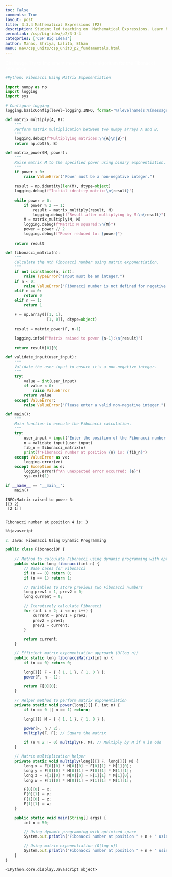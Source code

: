 ```yaml
---
toc: False
comments: True
layout: post
title: 3.3.4 Mathematical Expressions (P2)
description: Student led teaching on  Mathematical Expressions. Learn how mathematical expressions involve using arithmetic operators (like addition, subtraction, multiplication, and division) to perform calculations
permalink: /csp/big-idea/p2/3-3-4
categories: ['CSP Big Ideas']
author: Manas, Shriya, Lalita, Ethan
menu: nav/csp_units/csp_unit3_p2_fundamentals.html
---
```


Challenge: Try to implement more than one algorithm for the Fibonacci sequence

```python
#Python: Fibonacci Using Matrix Exponentiation

import numpy as np
import logging
import sys

# Configure logging
logging.basicConfig(level=logging.INFO, format='%(levelname)s:%(message)s')

def matrix_multiply(A, B):
    """
    Perform matrix multiplication between two numpy arrays A and B.
    """
    logging.debug(f"Multiplying matrices:\n{A}\n{B}")
    return np.dot(A, B)

def matrix_power(M, power):
    """
    Raise matrix M to the specified power using binary exponentiation.
    """
    if power < 0:
        raise ValueError("Power must be a non-negative integer.")
    
    result = np.identity(len(M), dtype=object)
    logging.debug(f"Initial identity matrix:\n{result}")
    
    while power > 0:
        if power % 2 == 1:
            result = matrix_multiply(result, M)
            logging.debug(f"Result after multiplying by M:\n{result}")
        M = matrix_multiply(M, M)
        logging.debug(f"Matrix M squared:\n{M}")
        power = power // 2
        logging.debug(f"Power reduced to: {power}")
    
    return result

def fibonacci_matrix(n):
    """
    Calculate the nth Fibonacci number using matrix exponentiation.
    """
    if not isinstance(n, int):
        raise TypeError("Input must be an integer.")
    if n < 0:
        raise ValueError("Fibonacci number is not defined for negative integers.")
    elif n == 0:
        return 0
    elif n == 1:
        return 1
    
    F = np.array([[1, 1],
                  [1, 0]], dtype=object)
    
    result = matrix_power(F, n-1)
    
    logging.info(f"Matrix raised to power {n-1}:\n{result}")
    
    return result[0][0]

def validate_input(user_input):
    """
    Validate the user input to ensure it's a non-negative integer.
    """
    try:
        value = int(user_input)
        if value < 0:
            raise ValueError
        return value
    except ValueError:
        raise ValueError("Please enter a valid non-negative integer.")

def main():
    """
    Main function to execute the Fibonacci calculation.
    """
    try:
        user_input = input("Enter the position of the Fibonacci number you want to calculate: ")
        n = validate_input(user_input)
        fib_n = fibonacci_matrix(n)
        print(f"Fibonacci number at position {n} is: {fib_n}")
    except ValueError as ve:
        logging.error(ve)
    except Exception as e:
        logging.error(f"An unexpected error occurred: {e}")
        sys.exit(1)

if __name__ == "__main__":
    main()


```

    INFO:Matrix raised to power 3:
    [[3 2]
     [2 1]]


    Fibonacci number at position 4 is: 3



```javascript
%%javascript

2. Java: Fibonacci Using Dynamic Programming

public class FibonacciDP {
    
    // Method to calculate Fibonacci using dynamic programming with optimized space
    public static long fibonacci(int n) {
        // Base cases for Fibonacci
        if (n == 0) return 0;
        if (n == 1) return 1;

        // Variables to store previous two Fibonacci numbers
        long prev1 = 1, prev2 = 0;
        long current = 0;

        // Iteratively calculate Fibonacci
        for (int i = 2; i <= n; i++) {
            current = prev1 + prev2;
            prev2 = prev1;
            prev1 = current;
        }

        return current;
    }

    // Efficient matrix exponentiation approach (O(log n))
    public static long fibonacciMatrix(int n) {
        if (n == 0) return 0;
        
        long[][] F = { { 1, 1 }, { 1, 0 } };
        power(F, n - 1);

        return F[0][0];
    }

    // Helper method to perform matrix exponentiation
    private static void power(long[][] F, int n) {
        if (n == 0 || n == 1) return;

        long[][] M = { { 1, 1 }, { 1, 0 } };

        power(F, n / 2);
        multiply(F, F); // Square the matrix

        if (n % 2 != 0) multiply(F, M); // Multiply by M if n is odd
    }

    // Matrix multiplication helper
    private static void multiply(long[][] F, long[][] M) {
        long x = F[0][0] * M[0][0] + F[0][1] * M[1][0];
        long y = F[0][0] * M[0][1] + F[0][1] * M[1][1];
        long z = F[1][0] * M[0][0] + F[1][1] * M[1][0];
        long w = F[1][0] * M[0][1] + F[1][1] * M[1][1];

        F[0][0] = x;
        F[0][1] = y;
        F[1][0] = z;
        F[1][1] = w;
    }

    public static void main(String[] args) {
        int n = 50;

        // Using dynamic programming with optimized space
        System.out.println("Fibonacci number at position " + n + " using DP is: " + fibonacci(n));

        // Using matrix exponentiation (O(log n))
        System.out.println("Fibonacci number at position " + n + " using Matrix Exponentiation is: " + fibonacciMatrix(n));
    }
}

```


    <IPython.core.display.Javascript object>


<style>
    article {
        background-color: #000000 !important; /* Black background */
        border: 3px solid #1a1a2e !important; /* Dark blue border */
        padding: 25px !important;
        border-radius: 50px !important;
    }
    article h1 {
        color: #ffffff !important; /* White header */
    }
    article h2, h3, h4, p {
        color: #ffffff !important; /* White text */
    }
    article ul, ol, li {
        background-color: #1a1a2e !important; /* Dark blue for lists */
        border-left: 5px solid #1f4068 !important; /* Slightly lighter blue list border */
        color: #ffffff !important; /* White list text */
        padding: 12px 25px !important;
        margin: 12px 0 !important;
        border-radius: 50px !important;
    }
    article .center-text {
        text-align: center !important;
    }
    article summary {
        color: #ffffff !important; /* White summary */
    }
    article code {
        color: #ffffff !important; /* White code text */
        background-color: #1f4068 !important; /* Dark blue background */
        padding: 3px 6px !important;
        border-radius: 50px !important;
    }
</style>

